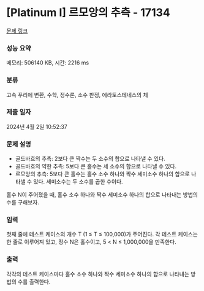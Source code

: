# [Platinum I] 르모앙의 추측 - 17134 

[문제 링크](https://www.acmicpc.net/problem/17134) 

### 성능 요약

메모리: 506140 KB, 시간: 2216 ms

### 분류

고속 푸리에 변환, 수학, 정수론, 소수 판정, 에라토스테네스의 체

### 제출 일자

2024년 4월 2일 10:52:37

### 문제 설명

<ul>
	<li>골드바흐의 추측: 2보다 큰 짝수는 두 소수의 합으로 나타낼 수 있다.</li>
	<li>골드바흐의 약한 추측: 5보다 큰 홀수는 세 소수의 합으로 나타낼 수 있다.</li>
	<li>르모앙의 추측: 5보다 큰 홀수는 홀수 소수 하나와 짝수 세미소수 하나의 합으로 나타낼 수 있다. 세미소수는 두 소수를 곱한 수이다.</li>
</ul>

<p>홀수 N이 주어졌을 때, 홀수 소수 하나와 짝수 세미소수 하나의 합으로 나타내는 방법의 수를 구해보자.</p>

### 입력 

 <p>첫째 줄에 테스트 케이스의 개수 T (1 ≤ T ≤ 100,000)가 주어진다. 각 테스트 케이스는 한 줄로 이루어져 있고, 정수 N은 홀수이고, 5 < N ≤ 1,000,000을 만족한다.</p>

### 출력 

 <p>각각의 테스트 케이스마다 홀수 소수 하나와 짝수 세미소수 하나의 합으로 나타내는 방법의 수를 출력한다.</p>

